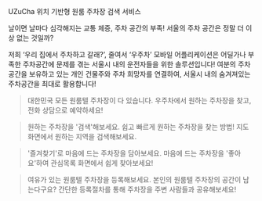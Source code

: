UZuCha
위치 기반형 원룸 주차장 검색 서비스

날이면 날마다 심각해지는 교통 체증, 주차 공간의 부족! 서울의 주차 공간은 정말 더 이상 없는 것일까?

저희 ‘우리 집에서 주차하고 갈래?’, 줄여서 ‘우주차’ 모바일 어플리케이션은 어딜가나 부족한 주차공간에 문제를 겪는 서울시 내의 운전자들을 위한 솔루션입니다! 여분의 주차공간을 보유하고 있는 개인 건물주와 주차 희망자를 연결하여, 서울시 내의 숨겨져있는 주차공간을 최대로 활용합니다!

> 대한민국 모든 원룸텔 주차장이 다 있습니다.
우주차에서 원하는 주차장을 찾고, 전화 상담으로 예약하세요!

> 원하는 주차장을 '검색'해보세요.
쉽고 빠르게 원하는 주차장을 찾는 방법!
지도 화면에서 원하는 지역을 검색해보세요.

> '즐겨찾기'로 마음에 드는 주차장을 담아보세요.
마음에 드는 주차장을 '좋아요'하여 관심목록 화면에서 쉽게 찾아보세요!

> 여유가 있는 원룸텔 주차장을 등록해보세요.
본인의 원룸텔 주차장의 공간이 남는다구요?
간단한 등록절차를 통해 주차장을 주변 사람들과 공유해보세요!







